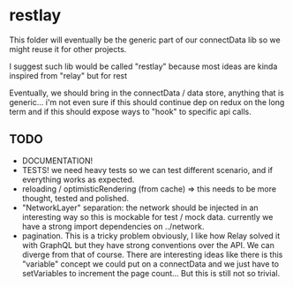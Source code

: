 # restlay

This folder will eventually be the generic part of our connectData lib so we
might reuse it for other projects.

I suggest such lib would be called "restlay" because most ideas are kinda
inspired from "relay" but for rest

Eventually, we should bring in the connectData / data store, anything that is
generic... i'm not even sure if this should continue dep on redux on the long
term and if this should expose ways to "hook" to specific api calls.

## TODO

* DOCUMENTATION!
* TESTS! we need heavy tests so we can test different scenario, and if
  everything works as expected.
* reloading / optimisticRendering (from cache) => this needs to be more thought,
  tested and polished.
* "NetworkLayer" separation: the network should be injected in an interesting
  way so this is mockable for test / mock data. currently we have a strong
  import dependencies on ../network.
* pagination. This is a tricky problem obviously, I like how Relay solved it
  with GraphQL but they have strong conventions over the API. We can diverge
  from that of course. There are interesting ideas like there is this "variable"
  concept we could put on a connectData and we just have to setVariables to
  increment the page count... But this is still not so trivial.
